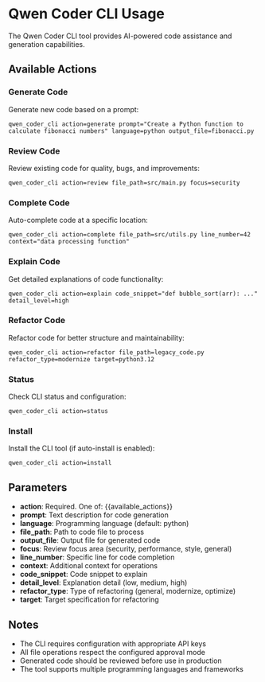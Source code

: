 # Qwen Coder CLI Usage

The Qwen Coder CLI tool provides AI-powered code assistance and generation capabilities. 

## Available Actions

### Generate Code
Generate new code based on a prompt:
```
qwen_coder_cli action=generate prompt="Create a Python function to calculate fibonacci numbers" language=python output_file=fibonacci.py
```

### Review Code
Review existing code for quality, bugs, and improvements:
```
qwen_coder_cli action=review file_path=src/main.py focus=security
```

### Complete Code
Auto-complete code at a specific location:
```
qwen_coder_cli action=complete file_path=src/utils.py line_number=42 context="data processing function"
```

### Explain Code
Get detailed explanations of code functionality:
```
qwen_coder_cli action=explain code_snippet="def bubble_sort(arr): ..." detail_level=high
```

### Refactor Code
Refactor code for better structure and maintainability:
```
qwen_coder_cli action=refactor file_path=legacy_code.py refactor_type=modernize target=python3.12
```

### Status
Check CLI status and configuration:
```
qwen_coder_cli action=status
```

### Install
Install the CLI tool (if auto-install is enabled):
```
qwen_coder_cli action=install
```

## Parameters

- **action**: Required. One of: {{available_actions}}
- **prompt**: Text description for code generation
- **language**: Programming language (default: python)
- **file_path**: Path to code file to process
- **output_file**: Output file for generated code
- **focus**: Review focus area (security, performance, style, general)
- **line_number**: Specific line for code completion  
- **context**: Additional context for operations
- **code_snippet**: Code snippet to explain
- **detail_level**: Explanation detail (low, medium, high)
- **refactor_type**: Type of refactoring (general, modernize, optimize)
- **target**: Target specification for refactoring

## Notes

- The CLI requires configuration with appropriate API keys
- All file operations respect the configured approval mode
- Generated code should be reviewed before use in production
- The tool supports multiple programming languages and frameworks

